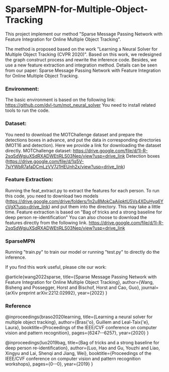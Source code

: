# SparseMPN-for-Multiple-Object-Tracking
This project implement our method "Sparse Message Passing Network with Feature Integration for Online Multiple Object Tracking".

The method is proposed based on the work "Learning a Neural Solver for Multiple Object Tracking (CVPR 2020)". Based on this work, we redesigned the graph construct process and rewrite the inference code. Besides, we use a new feature extraction and integration method. Details can be seen from our paper: Sparse Message Passing Network with Feature Integration for Online Multiple Object Tracking.

### Environment: 

The basic environment is based on the following link: https://github.com/dvl-tum/mot_neural_solver You need to install related tools to run the code.

### Dataset: 

You need to download the MOTChallenge dataset and prepare the detections boxes in advance, and put the data in corresponding directories (MOT16 and detection). Here we provide a link for downloading the dataset directly. MOTChallenge dataset: https://drive.google.com/file/d/1l-R-2sqSdWgjuXSdRXADWEtiRLS03Nep/view?usp=drive_link Detection boxes (https://drive.google.com/file/d/1q5V-7siYWbR7afaDCmLzVV7J1HEUnh2x/view?usp=drive_link)

### Feature Extraction: 

Running the feat_extract.py to extract the features for each person. To run this code, you need to download two models (https://drive.google.com/drive/folders/1n2u8MokCaAiipktU5Vs4XDuHyq6YcVgX?usp=drive_link) and put them into the directory. This may take a little time. Feature extraction is based on "Bag of tricks and a strong baseline for deep person re-identification" You can also choose to download the features directly from the following link. https://drive.google.com/file/d/1l-R-2sqSdWgjuXSdRXADWEtiRLS03Nep/view?usp=drive_link

### SparseMPN 
Running "train.py" to train our model or running "test.py" to directly do the inference.

If you find this work useful, please cite our work: 

@article{wang2022sparse, title={Sparse Message Passing Network with Feature Integration for Online Multiple Object Tracking}, author={Wang, Bisheng and Possegger, Horst and Bischof, Horst and Cao, Guo}, journal={arXiv preprint arXiv:2212.02992}, year={2022} }

### Reference 

@inproceedings{braso2020learning, title={Learning a neural solver for multiple object tracking}, author={Bras{\'o}, Guillem and Leal-Taix{\'e}, Laura}, booktitle={Proceedings of the IEEE/CVF conference on computer vision and pattern recognition}, pages={6247--6257}, year={2020} } 

@inproceedings{luo2019bag, title={Bag of tricks and a strong baseline for deep person re-identification}, author={Luo, Hao and Gu, Youzhi and Liao, Xingyu and Lai, Shenqi and Jiang, Wei}, booktitle={Proceedings of the IEEE/CVF conference on computer vision and pattern recognition workshops}, pages={0--0}, year={2019} }

